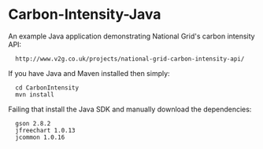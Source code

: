 # Carbon-Intensity-Java
An example Java application demonstrating National Grid's carbon intensity API:
```
  http://www.v2g.co.uk/projects/national-grid-carbon-intensity-api/
```

If you have Java and Maven installed then simply:
```
  cd CarbonIntensity
  mvn install
```

Failing that install the Java SDK and manually download the dependencies:
```
  gson 2.8.2
  jfreechart 1.0.13
  jcommon 1.0.16
```
